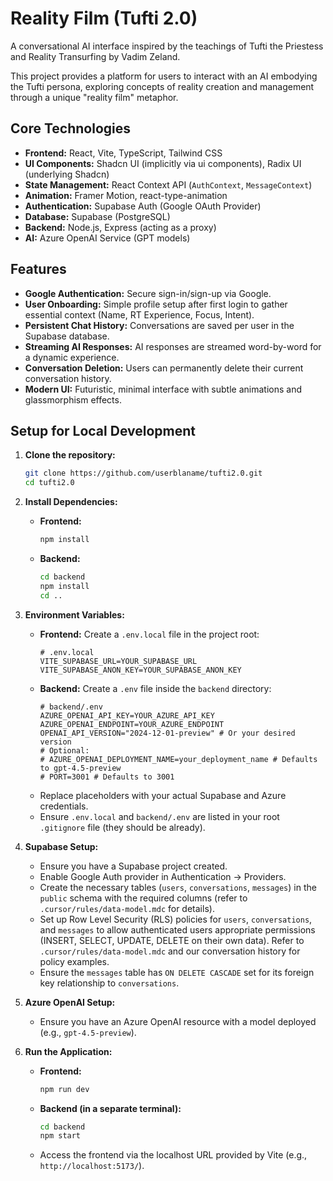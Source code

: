 # Reality Film (Tufti 2.0)

A conversational AI interface inspired by the teachings of Tufti the Priestess and Reality Transurfing by Vadim Zeland.

This project provides a platform for users to interact with an AI embodying the Tufti persona, exploring concepts of reality creation and management through a unique "reality film" metaphor.

## Core Technologies

*   **Frontend:** React, Vite, TypeScript, Tailwind CSS
*   **UI Components:** Shadcn UI (implicitly via ui components), Radix UI (underlying Shadcn)
*   **State Management:** React Context API (`AuthContext`, `MessageContext`)
*   **Animation:** Framer Motion, react-type-animation
*   **Authentication:** Supabase Auth (Google OAuth Provider)
*   **Database:** Supabase (PostgreSQL)
*   **Backend:** Node.js, Express (acting as a proxy)
*   **AI:** Azure OpenAI Service (GPT models)

## Features

*   **Google Authentication:** Secure sign-in/sign-up via Google.
*   **User Onboarding:** Simple profile setup after first login to gather essential context (Name, RT Experience, Focus, Intent).
*   **Persistent Chat History:** Conversations are saved per user in the Supabase database.
*   **Streaming AI Responses:** AI responses are streamed word-by-word for a dynamic experience.
*   **Conversation Deletion:** Users can permanently delete their current conversation history.
*   **Modern UI:** Futuristic, minimal interface with subtle animations and glassmorphism effects.

## Setup for Local Development

1.  **Clone the repository:**
    ```bash
    git clone https://github.com/userblaname/tufti2.0.git
    cd tufti2.0
    ```

2.  **Install Dependencies:**
    *   **Frontend:**
        ```bash
        npm install
        ```
    *   **Backend:**
        ```bash
        cd backend
        npm install
        cd .. 
        ```

3.  **Environment Variables:**
    *   **Frontend:** Create a `.env.local` file in the project root:
        ```dotenv
        # .env.local
        VITE_SUPABASE_URL=YOUR_SUPABASE_URL
        VITE_SUPABASE_ANON_KEY=YOUR_SUPABASE_ANON_KEY
        ```
    *   **Backend:** Create a `.env` file inside the `backend` directory:
        ```dotenv
        # backend/.env
        AZURE_OPENAI_API_KEY=YOUR_AZURE_API_KEY
        AZURE_OPENAI_ENDPOINT=YOUR_AZURE_ENDPOINT
        OPENAI_API_VERSION="2024-12-01-preview" # Or your desired version
        # Optional:
        # AZURE_OPENAI_DEPLOYMENT_NAME=your_deployment_name # Defaults to gpt-4.5-preview
        # PORT=3001 # Defaults to 3001
        ```
    *   Replace placeholders with your actual Supabase and Azure credentials.
    *   Ensure `.env.local` and `backend/.env` are listed in your root `.gitignore` file (they should be already).

4.  **Supabase Setup:**
    *   Ensure you have a Supabase project created.
    *   Enable Google Auth provider in Authentication -> Providers.
    *   Create the necessary tables (`users`, `conversations`, `messages`) in the `public` schema with the required columns (refer to `.cursor/rules/data-model.mdc` for details).
    *   Set up Row Level Security (RLS) policies for `users`, `conversations`, and `messages` to allow authenticated users appropriate permissions (INSERT, SELECT, UPDATE, DELETE on their own data). Refer to `.cursor/rules/data-model.mdc` and our conversation history for policy examples.
    *   Ensure the `messages` table has `ON DELETE CASCADE` set for its foreign key relationship to `conversations`.

5.  **Azure OpenAI Setup:**
    *   Ensure you have an Azure OpenAI resource with a model deployed (e.g., `gpt-4.5-preview`).

6.  **Run the Application:**
    *   **Frontend:**
        ```bash
        npm run dev
        ```
    *   **Backend (in a separate terminal):**
        ```bash
        cd backend
        npm start
        ```
    *   Access the frontend via the localhost URL provided by Vite (e.g., `http://localhost:5173/`). 